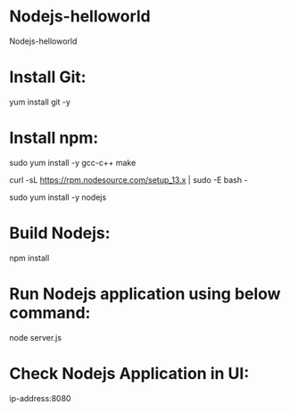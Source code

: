 # Nodejs-helloworld
 Nodejs-helloworld

# Install Git:
yum install git -y
# Install npm:
sudo yum install -y gcc-c++ make 

curl -sL https://rpm.nodesource.com/setup_13.x | sudo -E bash -

sudo yum install -y nodejs

# Build Nodejs:
npm install
# Run Nodejs application using below command:
node server.js
# Check Nodejs Application in UI:
ip-address:8080
